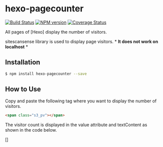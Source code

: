 # hexo-pagecounter

[![Build Status](https://github.com/hexojs/hexo-generator-index/workflows/Tester/badge.svg?branch=master)](https://github.com/hexojs/hexo-generator-index/actions?query=workflow%3ATester)
[![NPM version](https://badge.fury.io/js/hexo-generator-index.svg)](https://www.npmjs.com/package/hexo-generator-index)
[![Coverage Status](https://img.shields.io/coveralls/hexojs/hexo-generator-index.svg)](https://coveralls.io/r/hexojs/hexo-generator-index?branch=master)

All pages of [Hexo] display the number of visitors.

sitescansense library is used to display page visitors. * **It does not work on localhost** *

## Installation

``` bash
$ npm install hexo-pagecounter --save
```

## How to Use

Copy and paste the following tag where you want to display the number of visitors.

``` html
<span class="s3_pv"></span>
```

The visitor count is displayed in the value attribute and textContent as shown in the code below.

[]
